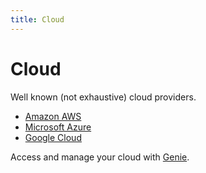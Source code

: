 ```yaml
---
title: Cloud
---
```


# Cloud

Well known (not exhaustive) cloud providers.

+ [Amazon AWS](/devops/cloud/aws.md)
+ [Microsoft Azure](/devops/cloud/azure.md)
+ [Google Cloud](/devops/cloud/gcloud.md)

Access and manage your cloud with [Genie](/devops/cloud/genie.md).
